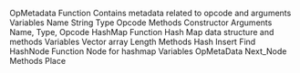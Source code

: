 OpMetadata
	Function
		Contains metadata related to opcode and arguments
	Variables
		Name String
		Type
		Opcode
	Methods
		Constructor
			Arguments
				Name, Type, Opcode
HashMap
	Function
		Hash Map data structure and methods
	Variables
		Vector array
		Length
	Methods
		Hash
		Insert
		Find
HashNode
	Function
		Node for hashmap
	Variables
		OpMetaData
		Next_Node
	Methods
		Place